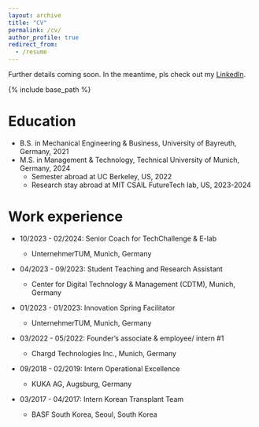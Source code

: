 ```yaml
---
layout: archive
title: "CV"
permalink: /cv/
author_profile: true
redirect_from:
  - /resume
---
```


Further details coming soon. In the meantime, pls check out my [LinkedIn](https://www.linkedin.com/in/sebastian-sartor/).

 {% include base_path %}

Education
======
* B.S. in Mechanical Engineering & Business, University of Bayreuth, Germany, 2021
* M.S. in Management & Technology, Technical University of Munich, Germany, 2024
  * Semester abroad at UC Berkeley, US, 2022
  * Research stay abroad at MIT CSAIL FutureTech lab, US, 2023-2024

Work experience
======
* 10/2023 - 02/2024: Senior Coach for TechChallenge & E-lab
  * UnternehmerTUM, Munich, Germany

* 04/2023 - 09/2023: Student Teaching and Research Assistant
  * Center for Digital Technology & Management (CDTM), Munich, Germany

* 01/2023 - 01/2023: Innovation Spring Facilitator
  * UnternehmerTUM, Munich, Germany

* 03/2022 - 05/2022: Founder’s associate & employee/ intern #1
  * Chargd Technologies Inc., Munich, Germany

* 09/2018 - 02/2019: Intern Operational Excellence
  * KUKA AG, Augsburg, Germany

* 03/2017 - 04/2017: Intern Korean Transplant Team
  * BASF South Korea, Seoul, South Korea
  
<!-- 
Skills
======
* Skill 1
* Skill 2
  * Sub-skill 2.1
  * Sub-skill 2.2
  * Sub-skill 2.3
* Skill 3

Publications
======
  <ul>{% for post in site.publications %}
    {% include archive-single-cv.html %}
  {% endfor %}</ul>
  
Talks
======
  <ul>{% for post in site.talks %}
    {% include archive-single-talk-cv.html %}
  {% endfor %}</ul>
  
Teaching
======
  <ul>{% for post in site.teaching %}
    {% include archive-single-cv.html %}
  {% endfor %}</ul>
  
Service and leadership
======
* Currently signed in to 43 different slack teams
 -->
